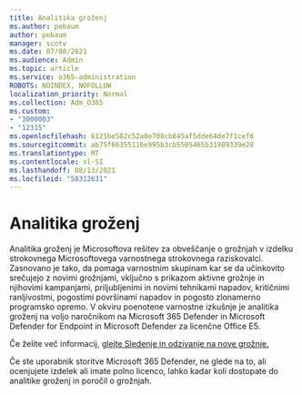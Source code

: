```yaml
---
title: Analitika groženj
ms.author: pebaum
author: pebaum
manager: scotv
ms.date: 07/08/2021
ms.audience: Admin
ms.topic: article
ms.service: o365-administration
ROBOTS: NOINDEX, NOFOLLOW
localization_priority: Normal
ms.collection: Adm_O365
ms.custom:
- "3000003"
- "12315"
ms.openlocfilehash: 6121be582c52a0e708cb845af5dde64de7f1cef6
ms.sourcegitcommit: ab75f66355116e995b3cb5505465b31989339e28
ms.translationtype: MT
ms.contentlocale: sl-SI
ms.lasthandoff: 08/13/2021
ms.locfileid: "58312631"
---
```

# <a name="about-threat-analytics"></a>Analitika groženj

Analitika groženj je Microsoftova rešitev za obveščanje o grožnjah v izdelku strokovnega Microsoftovega varnostnega strokovnega raziskovalci. Zasnovano je tako, da pomaga varnostnim skupinam kar se da učinkovito srečujejo z novimi grožnjami, vključno s prikazom aktivne grožnje in njihovimi kampanjami, priljubljenimi in novimi tehnikami napadov, kritičnimi ranljivostmi, pogostimi površinami napadov in pogosto zlonamerno programsko opremo. V okviru poenotene varnostne izkušnje je analitika groženj na voljo naročnikom na Microsoft 365 Defender in Microsoft Defender for Endpoint in Microsoft Defender za licenčne Office E5. 

Če želite več informacij, [glejte Sledenje in odzivanje na nove grožnje.](https://docs.microsoft.com/microsoft-365/security/defender/threat-analytics)

Če ste uporabnik storitve Microsoft 365 Defender, ne glede na to, ali ocenjujete izdelek ali imate polno licenco, lahko kadar koli dostopate do analitike groženj in poročil o grožnjah. 
